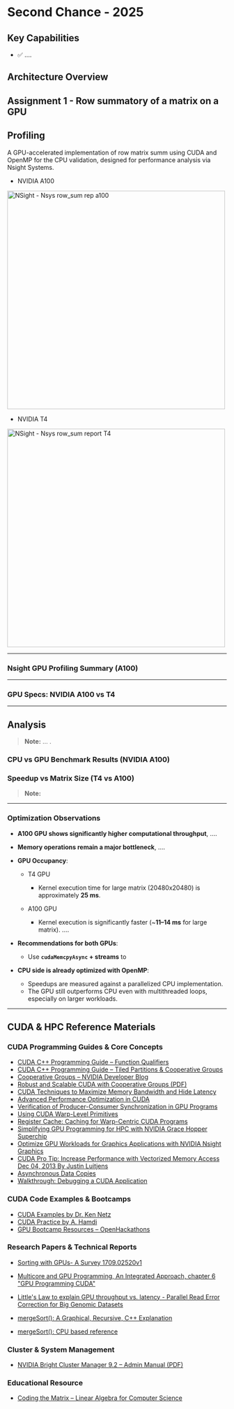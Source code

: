 # Second Chance - 2025



## Key Capabilities

- ✅ ....


## Architecture Overview



## Assignment 1 - Row summatory of a matrix on a GPU



## Profiling

A GPU-accelerated implementation of row matrix summ using CUDA and OpenMP for the CPU validation, designed for performance analysis via Nsight Systems.

- NVIDIA A100

<img src="assignmentA1/profiling_logs/nsys_row_sum_a100.png" alt="NSight - Nsys row_sum rep a100" width="500">

- NVIDIA T4

<img src="assignmentA1/profiling_logs/nsys_row_sum_tesla.png" alt="NSight - Nsys row_sum report T4" width="500">

---

### Nsight GPU Profiling Summary (A100)

---

### GPU Specs: NVIDIA A100 vs T4

---


## Analysis
> **Note:** ... .



### CPU vs GPU Benchmark Results (NVIDIA A100)


### Speedup vs Matrix Size (T4 vs A100)


> **Note:** 
---

### Optimization Observations

- **A100 GPU shows significantly higher computational throughput**, ....

- **Memory operations remain a major bottleneck**, ....

- **GPU Occupancy**:
  - T4 GPU
    - Kernel execution time for large matrix (20480x20480) is approximately **25 ms**.

  - A100 GPU
    - Kernel execution is significantly faster (~**11–14 ms** for large matrix).
        ....

- **Recommendations for both GPUs**:
  - Use **`cudaMemcpyAsync` + streams** to 

- **CPU side is already optimized with OpenMP**:
  - Speedups are measured against a parallelized CPU implementation.
  - The GPU still outperforms CPU even with multithreaded loops, especially on larger workloads.



---


## CUDA & HPC Reference Materials

### CUDA Programming Guides & Core Concepts
- [CUDA C++ Programming Guide – Function Qualifiers](https://docs.nvidia.com/cuda/cuda-c-programming-guide/index.html#function-qualifiers)
- [CUDA C++ Programming Guide – Tiled Partitions & Cooperative Groups](https://docs.nvidia.com/cuda/cuda-c-programming-guide/index.html#tiled-partitions-cg)
- [Cooperative Groups – NVIDIA Developer Blog](https://developer.nvidia.com/blog/cooperative-groups/)
- [Robust and Scalable CUDA with Cooperative Groups (PDF)](https://leimao.github.io/downloads/blog/2024-08-06-CUDA-Cooperative-Groups/s7622-Kyrylo-perelygin-robust-and-scalable-cuda.pdf)
- [CUDA Techniques to Maximize Memory Bandwidth and Hide Latency](https://www.nvidia.com/en-us/on-demand/session/gtc25-s72683/)
- [Advanced Performance Optimization in CUDA](https://www.nvidia.com/ja-jp/on-demand/session/gtc24-s62192/?playlistId=playList-d59c3dc3-9e5a-404d-8725-4b567f4dfe77)
- [Verification of Producer-Consumer Synchronization in GPU Programs](https://cs.stanford.edu/people/sharmar/pubs/weft.pdf)
- [Using CUDA Warp-Level Primitives](https://developer.nvidia.com/blog/using-cuda-warp-level-primitives/)
- [Register Cache: Caching for Warp-Centric CUDA Programs](https://developer.nvidia.com/blog/register-cache-warp-cuda/)
- [Simplifying GPU Programming for HPC with NVIDIA Grace Hopper Superchip](https://developer.nvidia.com/blog/simplifying-gpu-programming-for-hpc-with-the-nvidia-grace-hopper-superchip/)
- [Optimize GPU Workloads for Graphics Applications with NVIDIA Nsight Graphics](https://developer.nvidia.com/blog/optimize-gpu-workloads-for-graphics-applications-with-nvidia-nsight-graphics/)
- [CUDA Pro Tip: Increase Performance with Vectorized Memory Access Dec 04, 2013 By Justin Luitjens](https://developer.nvidia.com/blog/cuda-pro-tip-increase-performance-with-vectorized-memory-access/)
- [Asynchronous Data Copies](https://docs.nvidia.com/cuda/cuda-c-programming-guide/index.html#asynchronous-data-copies)
- [Walkthrough: Debugging a CUDA Application](https://docs.nvidia.com/nsight-visual-studio-edition/3.2/Content/Debugging_CUDA_Application.htm)

### CUDA Code Examples & Bootcamps
- [CUDA Examples by Dr. Ken Netz](https://github.com/drkennetz/cuda_examples/)
- [CUDA Practice by A. Hamdi](https://github.com/a-hamdi/GPU/tree/main)
- [GPU Bootcamp Resources – OpenHackathons](https://github.com/openhackathons-org/gpubootcamp.git)

### Research Papers & Technical Reports
- [Sorting with GPUs- A Survey 1709.02520v1](arxiv.org/pdf/1709.02520)
- [Multicore and GPU Programming, An Integrated Approach, chapter 6 "GPU Programming CUDA"](https://www.sciencedirect.com/book/9780128141205/multicore-and-gpu-programming)

 - [Little's Law to explain GPU throughput vs. latency - Parallel Read Error Correction for Big Genomic Datasets](https://ieeexplore.ieee.org/stamp/stamp.jsp?tp=&arnumber=7397660)
- [mergeSort(): A Graphical, Recursive, C++ Explanation](https://www.youtube.com/watch?v=RZK6KVpaT3I)
- [mergeSort(): CPU based reference](https://www.geeksforgeeks.org/merge-sort/)

### Cluster & System Management
- [NVIDIA Bright Cluster Manager 9.2 – Admin Manual (PDF)](https://support.brightcomputing.com/manuals/9.2/admin-manual.pdf)

### Educational Resource
- [Coding the Matrix – Linear Algebra for Computer Science](https://codingthematrix.com/)

